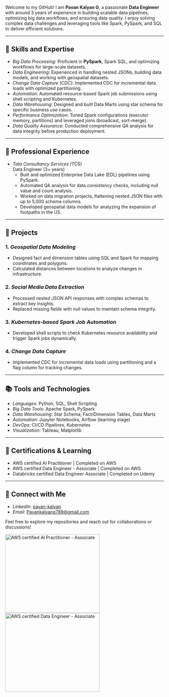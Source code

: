 
Welcome to my GitHub! I am **Pavan Kalyan G**, a passionate **Data Engineer** with around 3 years of experience in building scalable data pipelines, optimizing big data workflows, and ensuring data quality. 
I enjoy solving complex data challenges and leveraging tools like Spark, PySpark, and SQL to deliver efficient solutions.

---

## 🔧 Skills and Expertise
- *Big Data Processing*: Proficient in **PySpark**, Spark SQL, and optimizing workflows for large-scale datasets.
- *Data Engineering*: Experienced in handling nested JSONs, building data models, and working with geospatial datasets.
- *Change Data Capture (CDC)*: Implemented CDC for incremental data loads with optimized partitioning.
- *Automation*: Automated resource-based Spark job submissions using shell scripting and Kubernetes.
- *Data Warehousing*: Designed and built Data Marts using star schema for specific business use cases.
- *Performance Optimization*: Tuned Spark configurations (executor memory, partitions) and leveraged joins (broadcast, sort-merge).
- *Data Quality Assurance*: Conducted comprehensive QA analysis for data integrity before production deployment.

---

## 💼 Professional Experience
- *Tata Consultancy Services (TCS)*  
  Data Engineer (3+ years)  
  - Built and optimized Enterprise Data Lake (EDL) pipelines using PySpark.  
  - Automated QA analysis for data consistency checks, including null value and count analysis.  
  - Worked on data migration projects, flattening nested JSON files with up to 5,000 schema columns.  
  - Developed geospatial data models for analyzing the expansion of footpaths in the US.

---

## 🚀 Projects
### 1. *Geospatial Data Modeling*
- Designed fact and dimension tables using SQL and Spark for mapping coordinates and polygons.
- Calculated distances between locations to analyze changes in infrastructure.

### 2. *Social Media Data Extraction*
- Processed nested JSON API responses with complex schemas to extract key insights.
- Replaced missing fields with null values to maintain schema integrity.

### 3. *Kubernetes-based Spark Job Automation*
- Developed shell scripts to check Kubernetes resource availability and trigger Spark jobs dynamically.

### 4. *Change Data Capture*
- Implemented CDC for incremental data loads using partitioning and a flag column for tracking changes.

---

## 📚 Tools and Technologies
- *Languages*: Python, SQL, Shell Scripting  
- *Big Data Tools*: Apache Spark, PySpark  
- *Data Warehousing*: Star Schema, Fact/Dimension Tables, Data Marts  
- *Automation*: Jupyter Notebooks, Airflow (learning stage)  
- *DevOps*: CI/CD Pipelines, Kubernetes  
- *Visualization*: Tableau, Matplotlib  

---

## 🌟 Certifications & Learning
-  AWS certified AI Practitioner | Completed on AWS
-  AWS certified Data Engineer - Associate | Completed on AWS
-  Databricks certified Data Engineer Associate | Completed on Udemy

---

## 🤝 Connect with Me
- *LinkedIn*: [pavan-kalyan](https://www.linkedin.com/in/pavan-kalyan-493730208?utm_source=share&utm_campaign=share_via&utm_content=profile&utm_medium=android_app)
- *Email*: Pavankalyang789@gmail.com

Feel free to explore my repositories and reach out for collaborations or discussions!

<img src="https://github.com/user-attachments/assets/0452a39f-4ae3-4145-870c-f973df98cd1f" alt="AWS certified AI Practitioner - Associate" width="300" height="250">

<img src="https://github.com/user-attachments/assets/e68e79a1-c5de-4171-99a1-8dfd37c3dc3d" alt="AWS certified Data Engineer - Associate" width="300" height="250">

